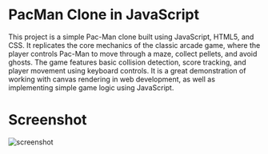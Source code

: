 # PacMan Clone in JavaScript

This project is a simple Pac-Man clone built using JavaScript, HTML5, and CSS. 
It replicates the core mechanics of the classic arcade game, where the player controls Pac-Man to move through a maze, 
collect pellets, and avoid ghosts. The game features basic collision detection, score tracking, and player movement using keyboard controls. 
It is a great demonstration of working with canvas rendering in web development, as well as implementing simple game logic using JavaScript.

# Screenshot
![screenshot](pacmanscreenshot.png)
